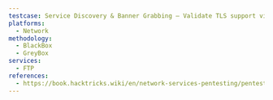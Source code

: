 ```yaml
---
testcase: Service Discovery & Banner Grabbing – Validate TLS support via openssl s_client -connect <IP>:21 -starttls ftp
platforms: 
  - Network
methodology: 
  - BlackBox
  - GreyBox
services:
  - FTP
references:
  - https://book.hacktricks.wiki/en/network-services-pentesting/pentesting-ftp/index.html
---
```

